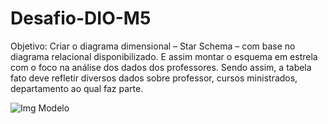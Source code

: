 # Desafio-DIO-M5
Objetivo:  Criar o diagrama dimensional – Star Schema – com base no diagrama relacional disponibilizado. E assim montar o esquema em estrela com o foco na análise dos dados dos professores. Sendo assim, a tabela fato deve refletir diversos dados sobre professor, cursos ministrados, departamento ao qual faz parte.

![Img Modelo](https://github.com/user-attachments/assets/57973d5e-ed36-4304-b380-5ddcdbef90c6)

